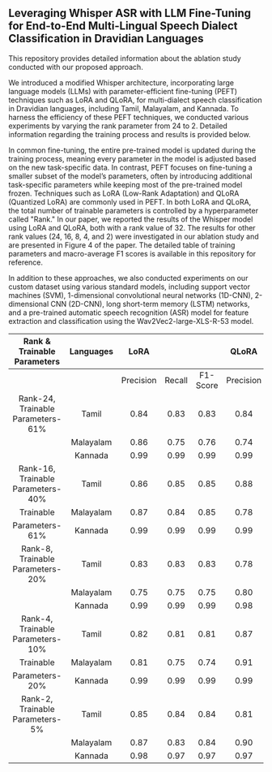 ## Leveraging Whisper ASR with LLM Fine-Tuning for End-to-End Multi-Lingual Speech Dialect Classification in Dravidian Languages

This repository provides detailed information about the ablation study conducted with our proposed approach.

We introduced a modified Whisper architecture, incorporating large language models (LLMs) with parameter-efficient fine-tuning (PEFT) techniques such as LoRA and QLoRA, for multi-dialect speech classification in Dravidian languages, including Tamil, Malayalam, and Kannada. To harness the efficiency of these PEFT techniques, we conducted various experiments by varying the rank parameter from 24 to 2. Detailed information regarding the training process and results is provided below.

In common fine-tuning, the entire pre-trained model is updated during the training process, meaning every parameter in the model is adjusted based on the new task-specific data. In contrast, PEFT focuses on fine-tuning a smaller subset of the model’s parameters, often by introducing additional task-specific parameters while keeping most of the pre-trained model frozen. Techniques such as LoRA (Low-Rank Adaptation) and QLoRA (Quantized LoRA) are commonly used in PEFT. In both LoRA and QLoRA, the total number of trainable parameters is controlled by a hyperparameter called "Rank." In our paper, we reported the results of the Whisper model using LoRA and QLoRA, both with a rank value of 32. The results for other rank values (24, 16, 8, 4, and 2) were investigated in our ablation study and are presented in Figure 4 of the paper. The detailed table of training parameters and macro-average F1 scores is available in this repository for reference.

In addition to these approaches, we also conducted experiments on our custom dataset using various standard models, including support vector machines (SVM), 1-dimensional convolutional neural networks (1D-CNN), 2-dimensional CNN (2D-CNN), long short-term memory (LSTM) networks, and a pre-trained automatic speech recognition (ASR) model for feature extraction and classification using the Wav2Vec2-large-XLS-R-53 model.

|    Rank  & Trainable Parameters    |  Languages |    LoRA   |        |          |   QLoRA   |        |          |
|:----------------------------------:|:----------:|:---------:|:------:|:--------:|:---------:|:------:|:--------:|
|                                    |            | Precision | Recall | F1-Score | Precision | Recall | F1-Score |
|  Rank-24, Trainable Parameters-61% | Tamil      | 0.84      | 0.83   | 0.83     | 0.84      | 0.83   | 0.83     |
|                                    | Malayalam  | 0.86      | 0.75   | 0.76     | 0.74      | 0.74   | 0.74     |
|                                    | Kannada    | 0.99      | 0.99   | 0.99     | 0.99      | 0.99   | 0.99     |
|  Rank-16, Trainable Parameters-40% | Tamil      | 0.86      | 0.85   | 0.85     | 0.88      | 0.88   | 0.88     |
| Trainable                          | Malayalam  | 0.87      | 0.84   | 0.85     | 0.78      | 0.75   | 0.76     |
| Parameters-61%                     | Kannada    | 0.99      | 0.99   | 0.99     | 0.99      | 0.99   | 0.99     |
|  Rank-8, Trainable Parameters-20%  | Tamil      | 0.83      | 0.83   | 0.83     | 0.78      | 0.79   | 0.78     |
|                                    | Malayalam  | 0.75      | 0.75   | 0.75     | 0.80      | 0.78   | 0.79     |
|                                    | Kannada    | 0.99      | 0.99   | 0.99     | 0.98      | 0.98   | 0.98     |
|  Rank-4, Trainable Parameters-10%  | Tamil      | 0.82      | 0.81   | 0.81     | 0.87      | 0.86   | 0.86     |
| Trainable                          | Malayalam  | 0.81      | 0.75   | 0.74     | 0.91      | 0.89   | 0.90     |
| Parameters-20%                     | Kannada    | 0.99      | 0.99   | 0.99     | 0.99      | 0.99   | 0.99     |
|  Rank-2, Trainable Parameters-5%   | Tamil      | 0.85      | 0.84   | 0.84     | 0.81      | 0.80   | 0.80     |
|                                    | Malayalam  | 0.87      | 0.83   | 0.84     | 0.90      | 0.87   | 0.88     |
|                                    | Kannada    | 0.98      | 0.97   | 0.97     | 0.97      | 0.97   | 0.97     |
